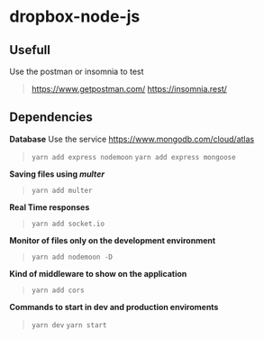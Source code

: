 # dropbox-node-js

## Usefull

Use the postman or insomnia to test
>https://www.getpostman.com/
>https://insomnia.rest/

## Dependencies

**Database**
Use the service https://www.mongodb.com/cloud/atlas

>```yarn add express nodemoon```
>```yarn add express mongoose```

**Saving files using _multer_**

>```yarn add multer```

**Real Time responses**

>```yarn add socket.io```

**Monitor of files only on the development environment**

>```yarn add nodemoon -D```

**Kind of middleware to show on the application**

>```yarn add cors```

**Commands to start in dev and production enviroments**
>```yarn dev```
>```yarn start```
 
 
 